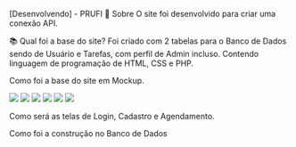 [Desenvolvendo] - PRUFI
📘 Sobre
O site foi desenvolvido para criar uma conexão API.

📚 Qual foi a base do site?
Foi criado com 2 tabelas para o Banco de Dados sendo de Usuário e Tarefas, com perfil de Admin incluso. Contendo linguagem de programação de HTML, CSS e PHP.

Como foi a base do site em Mockup.

<img src="/PRUFI/img/mockup/Login-1.jpg"/>
<img src="/PRUFI/img/mockup/Login-2.jpg"/>
<img src="/PRUFI/img/mockup/Login-3.jpg"/>
<img src="/PRUFI/img/mockup/Login-4.jpg"/>
<img src="/PRUFI/img/mockup/Login-5.jpg"/>
<img src="/PRUFI/img/mockup/Login-6.jpg"/>

Como será as telas de Login, Cadastro e Agendamento.


Como foi a construção no Banco de Dados

